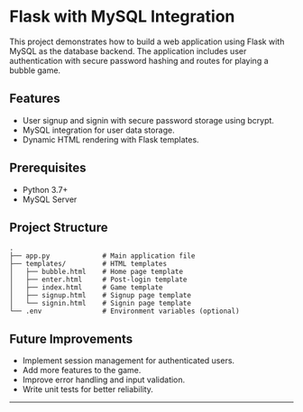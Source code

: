 # Flask with MySQL Integration

This project demonstrates how to build a web application using Flask with MySQL as the database backend. The application includes user authentication with secure password hashing and routes for playing a bubble game.

## Features

- User signup and signin with secure password storage using bcrypt.
- MySQL integration for user data storage.
- Dynamic HTML rendering with Flask templates.

## Prerequisites

- Python 3.7+
- MySQL Server


## Project Structure

```plaintext
.
├── app.py             # Main application file
├── templates/         # HTML templates
│   ├── bubble.html    # Home page template
│   ├── enter.html     # Post-login template
│   ├── index.html     # Game template
│   ├── signup.html    # Signup page template
│   └── signin.html    # Signin page template
└── .env               # Environment variables (optional)
```

## Future Improvements

- Implement session management for authenticated users.
- Add more features to the game.
- Improve error handling and input validation.
- Write unit tests for better reliability.

---

